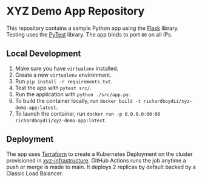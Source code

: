 # XYZ Demo App Repository

This repository contains a sample Python app using the [Flask](https://flask.palletsprojects.com/en/2.2.x/) 
library. Testing uses the [PyTest](https://docs.pytest.org/en/7.2.x/) library. 
The app binds to port `80` on all IPs.

## Local Development
1. Make sure you have `virtualenv` installed.
2. Create a new `virtualenv` environment.
3. Run `pip install -r requirements.txt`.
4. Test the app with `pytest src/`.
5. Run the application with `python ./src/app.py`.
6. To build the container locally, run `docker build -t richardboydii/xyz-demo-app:latest`.
7. To launch the container, run `docker run -p 0.0.0.0:80:80 richardboydii/xyz-demo-app:latest`.

## Deployment
The app uses [Terraform](https://www.terraform.io/) to create a Kubernetes Deployment 
on the cluster provisioned in [xyz-infrastructure](https://github.com/richardboydii/xyz-infrastructure).
GitHub Actions runs the job anytime a push or merge is made to main. It deploys 
2 replicas by default backed by a Classic Load Balancer.
